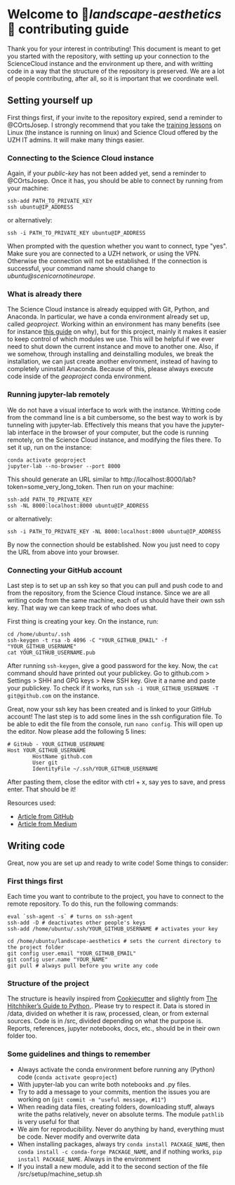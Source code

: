 # Welcome to :evergreen_tree:_landscape-aesthetics_:evergreen_tree: contributing guide

Thank you for your interest in contributing! This document is meant to get you started with the repository, 
with setting up your connection to the ScienceCloud instance and the environment up there, and with 
writting code in a way that the structure of the repository is preserved. We are a lot of people contributing, after all,
so it is important that we coordinate well.

## Setting yourself up
First things first, if your invite to the repository expired, send a reminder to @COrtsJosep.
I strongly recommend that you take the [training lessons](https://www.zi.uzh.ch/en/teaching-and-research/science-it/computing/training.html)
on Linux (the instance is running on linux) and Science Cloud offered by the UZH IT admins. It will make 
many things easier.

### Connecting to the Science Cloud instance
Again, if your _public-key_ has not been added yet, send a reminder to @COrtsJosep. Once it has, you should be able to 
connect by running from your machine:
```
ssh-add PATH_TO_PRIVATE_KEY
ssh ubuntu@IP_ADDRESS
```
or alternatively:
```
ssh -i PATH_TO_PRIVATE_KEY ubuntu@IP_ADDRESS
```
When prompted with the question whether you want to connect, type "yes". Make sure you are connected to a UZH network,
or using the VPN. Otherwise the connection will not be established. If the connection is successful, your command
name should change to _ubuntu@scenicornotineurope_.

### What is already there
The Science Cloud instance is already equipped with Git, Python, and Anaconda. In particular, we have a conda environment
already set up, called _geoproject_. Working within an environment has many benefits (see for instance [this guide](https://www.freecodecamp.org/news/why-you-need-python-environments-and-how-to-manage-them-with-conda-85f155f4353c/)
on why), but for this project, mainly it makes it easier to keep control of which modules we use. This will be helpful
if we ever need to shut down the current instance and move to another one. Also, if we somehow,
through installing and deinstalling modules, we break the installation, we can just create another environment, instead of having
to completely uninstall Anaconda. Because of this, please always execute code inside of the _geoproject_ conda environment.

### Running jupyter-lab remotely
We do not have a visual interface to work with the instance. Writting code from the command line is a bit cumbersome,
so the best way to work is by tunneling with jupyter-lab. Effectively this means that you have the jupyter-lab interface
in the browser of your computer, but the code is running remotely, on the Science Cloud instance, and modifying the 
files there. To set it up, run on the instance:
```
conda activate geoproject
jupyter-lab --no-browser --port 8000
```
This should generate an URL similar to http://localhost:8000/lab?token=some_very_long_token.
Then run on your machine:
```
ssh-add PATH_TO_PRIVATE_KEY
ssh -NL 8000:localhost:8000 ubuntu@IP_ADDRESS
```
or alternatively:
```
ssh -i PATH_TO_PRIVATE_KEY -NL 8000:localhost:8000 ubuntu@IP_ADDRESS
```
 By now the connection should be established. Now you just need to copy the URL from above into your browser.

### Connecting your GitHub account
Last step is to set up an ssh key so that you can pull and push code to and from the repository, from the Science Cloud instance. 
Since we are all writing code from the same machine, each of us should have their own ssh key. That way we can keep track of who does what.

First thing is creating your key. On the instance, run:
```
cd /home/ubuntu/.ssh
ssh-keygen -t rsa -b 4096 -C "YOUR_GITHUB_EMAIL" -f "YOUR_GITHUB_USERNAME"
cat YOUR_GITHUB_USERNAME.pub
```
After running ```ssh-keygen```, give a good password for the key. Now, the ```cat``` command should have printed out your publickey. 
Go to github.com > Settings > SHH and GPG keys > New SSH key. Give it a name and paste your publickey. To check if it works, 
run ```ssh -i YOUR_GITHUB_USERNAME -T git@github.com``` on the instance. 

Great, now your ssh key has been created and is linked to your GitHub account! The last step is to add some lines in the ssh 
configuration file. To be able to edit the file from the console, run ```nano config```. This will open up the editor. Now
please add the following 5 lines:
```
# GitHub - YOUR_GITHUB_USERNAME
Host YOUR_GITHUB_USERNAME
        HostName github.com
        User git
        IdentityFile ~/.ssh/YOUR_GITHUB_USERNAME
```
After pasting them, close the editor with ctrl + x, say yes to save, and press enter. That should be it!

Resources used:
- [Article from GitHub](https://docs.github.com/en/account-and-profile/setting-up-and-managing-your-personal-account-on-github/managing-your-personal-account/managing-multiple-accounts)
- [Article from Medium](https://vivekumar08.medium.com/managing-multiple-github-accounts-on-a-single-machine-a-professional-guide-26eee841d411)

## Writing code
Great, now you are set up and ready to write code! Some things to consider:

### First things first
Each time you want to contribute to the project, you have to connect to the remote repository. To do this, run the following commands:
```
eval `ssh-agent -s` # turns on ssh-agent
ssh-add -D # deactivates other people's keys
ssh-add /home/ubuntu/.ssh/YOUR_GITHUB_USERNAME # activates your key

cd /home/ubuntu/landscape-aesthetics # sets the current directory to the project folder
git config user.email "YOUR_GITHUB_EMAIL"  
git config user.name "YOUR_NAME"
git pull # always pull before you write any code
```

### Structure of the project
The structure is heavily inspired from [Cookiecutter](https://cookiecutter-data-science.drivendata.org/v1/) and slightly from 
[The Hitchhiker’s Guide to Python,](https://docs.python-guide.org/writing/structure/). Please try to respect it. Data is stored in /data, divided on whether it is raw, processed, clean, or from external
sources. Code is in /src, divided depending on what the purpose is. Reports, references, jupyter notebooks, docs, etc., should be in their own folder too.

### Some guidelines and things to remember
- Always activate the conda environment before running any (Python) code (```conda activate geoproject```)
- With jupyter-lab you can write both notebooks and .py files.
- Try to add a message to your commits, mention the issues you are working on (```git commit -m "useful message, #11"```)
- When reading data files, creating folders, downloading stuff, always write the paths relatively, never on absolute terms. The module ```pathlib``` is very useful for that
- We aim for reproducibility. Never do anything by hand, everything must be code. Never modify and overwrite data
- When installing packages, always try ```conda install PACKAGE_NAME```, then ```conda install -c conda-forge PACKAGE_NAME```, and if nothing works, ```pip install PACKAGE_NAME```. Always in the environment
- If you install a new module, add it to the second section of the file /src/setup/machine_setup.sh
